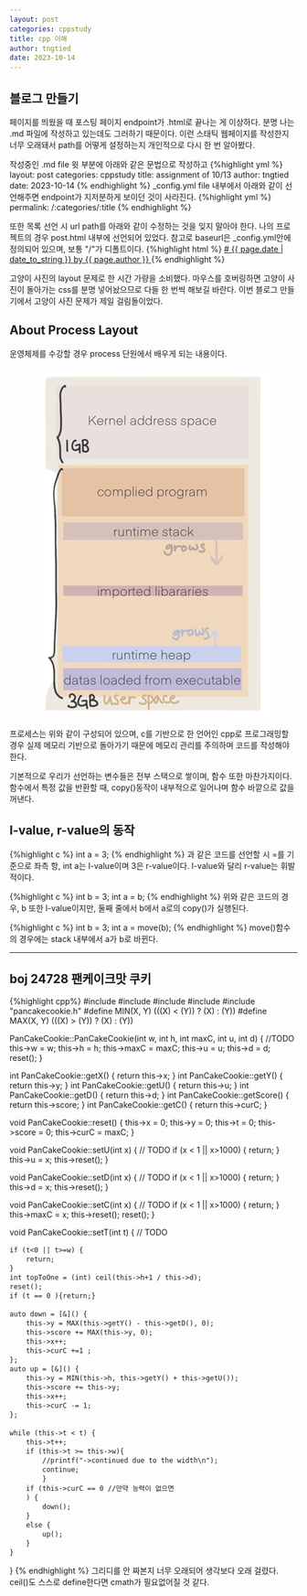 ```yaml
---
layout: post
categories: cppstudy
title: cpp 이해
author: tngtied
date: 2023-10-14
---
```



## 블로그 만들기

페이지를 띄웠을 때 포스팅 페이지 endpoint가 .html로 끝나는 게 이상하다. 분명 나는 .md 파일에 작성하고 있는데도 그러하기 때문이다. 이런 스태틱 웹페이지를 작성한지 너무 오래돼서 path를 어떻게 설정하는지 개인적으로 다시 한 번 알아봤다. 

작성중인 .md file 윗 부분에 아래와 같은 문법으로 작성하고
{%highlight yml %}
layout: post
categories: cppstudy
title: assignment of 10/13
author: tngtied
date: 2023-10-14
{% endhighlight %}
_config.yml file 내부에서 아래와 같이 선언해주면 endpoint가 지저분하게 보이던 것이 사라진다.
{%highlight yml %}
permalink: /:categories/:title
{% endhighlight %}

또한 목록 선언 시 url path를 아래와 같이 수정하는 것을 잊지 말아야 한다. 나의 프로젝트의 경우 post.html 내부에 선언되어 있었다. 참고로 baseurl은 _config.yml안에 정의되어 있으며, 보통 "/"가 디폴트이다.
{%highlight html %}
<span class="post-date">
    <a href="\{\{ site.baseurl \}\}\{\{page.categories\}\}\{\{ page.url\}\}">
        # \{\{ page.date | date_to_string \}\} by \{\{ page.author \}\}
    </a>
</span>
{% endhighlight %}

고양이 사진의 layout 문제로 한 시간 가량을 소비했다. 마우스를 호버링하면 고양이 사진이 돌아가는 css를 분명 넣어놨으므로 다들 한 번씩 해보길 바란다. 이번 블로그 만들기에서 고양이 사진 문제가 제일 걸림돌이었다.

## About Process Layout

운영체제를 수강할 경우 process 단원에서 배우게 되는 내용이다.

<center><img src="/static/img/231014processLayout.png" alt="Process Layout" style="max-width:100%;"/></center>

프로세스는 위와 같이 구성되어 있으며, c를 기반으로 한 언어인 cpp로 프로그래밍할 경우 실제 메모리 기반으로 돌아가기 때문에 메모리 관리를 주의하며 코드를 작성해야 한다.

기본적으로 우리가 선언하는 변수들은 전부 스택으로 쌓이며, 함수 또한 마찬가지이다. 함수에서 특정 값을 반환할 때, copy()동작이 내부적으로 일어나며 함수 바깥으로 값을 꺼낸다.

## l-value, r-value의 동작
{%highlight c %}
int a = 3;
{% endhighlight %}
과 같은 코드를 선언할 시 =를 기준으로 좌측 항, int a는 l-value이며 3은 r-value이다. l-value와 달리 r-value는 휘발적이다. 

{%highlight c %}
int b = 3;
int a = b;
{% endhighlight %}
위와 같은 코드의 경우, b 또한 l-value이지만, 둘째 줄에서 b에서 a로의 copy()가 실행된다.

{%highlight c %}
int b = 3;
int a = move(b);
{% endhighlight %}
move()함수의 경우에는 stack 내부에서 a가 b로 바뀐다. 

-----

## boj 24728 팬케이크맛 쿠키

{%highlight cpp%}
#include<cstdio>
#include<iostream>
#include <fstream>
#include <cmath>
#include "pancakecookie.h"
#define MIN(X, Y) (((X) < (Y)) ? (X) : (Y))
#define MAX(X, Y) (((X) > (Y)) ? (X) : (Y))


PanCakeCookie::PanCakeCookie(int w, int h, int maxC, int u, int d) {
	//TODO
	this->w = w;
	this->h = h;
	this->maxC = maxC;
	this->u = u;
	this->d = d;
	reset();
}

int PanCakeCookie::getX() { return this->x; }
int PanCakeCookie::getY() { return this->y; }
int PanCakeCookie::getU() { return this->u; }
int PanCakeCookie::getD() { return this->d; }
int PanCakeCookie::getScore() { return this->score; }
int PanCakeCookie::getC() { return this->curC; }

void PanCakeCookie::reset() {
	this->x = 0;
	this->y = 0;
	this->t = 0;
	this->score = 0;
	this->curC = maxC;
}


void PanCakeCookie::setU(int x) {
	// TODO 
	if (x < 1 || x>1000) {
		return;
	}
	this->u = x;
	this->reset();
}

void PanCakeCookie::setD(int x) {
	// TODO
	if (x < 1 || x>1000) {
		return;
	}
	this->d = x;
	this->reset();
}

void PanCakeCookie::setC(int x) {
	// TODO
	if (x < 1 || x>1000) {
		return;
	}
	this->maxC = x;
	this->reset();
	reset();
}

void PanCakeCookie::setT(int t) {
	// TODO

	if (t<0 || t>=w) {
		return;
	}
	int topToOne = (int) ceil(this->h+1 / this->d);
	reset();
	if (t == 0 ){return;}

	auto down = [&]() {
		this->y = MAX(this->getY() - this->getD(), 0);
		this->score += MAX(this->y, 0);
		this->x++;
		this->curC +=1 ;
	};
	auto up = [&]() {
		this->y = MIN(this->h, this->getY() + this->getU());
		this->score += this->y;
		this->x++;
		this->curC -= 1;
	};

	while (this->t < t) {
		this->t++;
		if (this->t >= this->w){
			//printf("->continued due to the width\n");
			continue;
			}
		if (this->curC == 0 //만약 능력이 없으면 
		) {
			down();
		}
		else {
			up();
		}
	}
}
{% endhighlight %}
그리디를 안 짜본지 너무 오래되어 생각보다 오래 걸렸다. 
ceil()도 스스로 define한다면 cmath가 필요없어질 것 같다.

